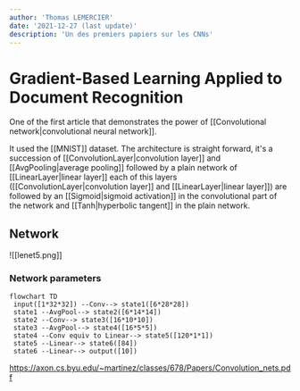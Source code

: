 ```yaml
---
author: 'Thomas LEMERCIER'
date: '2021-12-27 (last update)'
description: 'Un des premiers papiers sur les CNNs'
---
```


# Gradient-Based Learning Applied to Document Recognition

One of the first article that demonstrates the power of [[Convolutional network|convolutional neural network]].

It used the [[MNIST]] dataset. The architecture is straight forward, it's a succession of [[ConvolutionLayer|convolution layer]] and  [[AvgPooling|average pooling]] followed by a plain network of [[LinearLayer|linear layer]] each of this layers ([[ConvolutionLayer|convolution layer]] and [[LinearLayer|linear layer]]) are followed by an [[Sigmoid|sigmoid activation]] in the convolutional part of the network and [[Tanh|hyperbolic tangent]] in the plain network.

## Network

![[lenet5.png]]

### Network parameters



```mermaid
flowchart TD
 input([1*32*32]) --Conv--> state1([6*28*28])
 state1 --AvgPool--> state2([6*14*14])
 state2 --Conv--> state3([16*10*10])
 state3 --AvgPool--> state4([16*5*5])
 state4 --Conv equiv to Linear--> state5([120*1*1])
 state5 --Linear--> state6([84])
 state6 --Linear--> output([10])
```


https://axon.cs.byu.edu/~martinez/classes/678/Papers/Convolution_nets.pdf